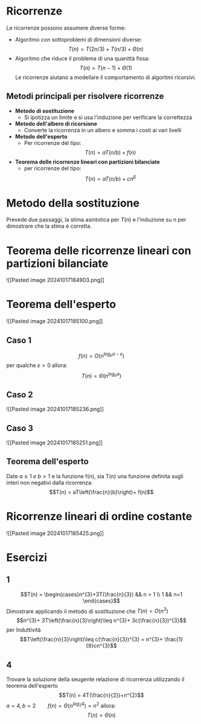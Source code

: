 # Ricorrenze
Le ricorrenze possono assumere diverse forme:
- Algoritmo con sottoproblemi di dimensioni diverse: $$T(n)=T(2n/3)+T(n/3)+\Theta(n)$$
- Algoritmo che riduce il problema di una quanittà fissa: $$T(n)=T(n-1)+\Theta(1)$$
Le ricorrenze aiutano a modellare il comportamento di algoritmi ricorsivi.
## Metodi principali per risolvere ricorrenze
- **Metodo di sostituzione**
	- Si ipotizza un limite e si usa l'induzione per verificare la correttezza
- **Metodo dell'albero di ricorsione**
	- Converte la ricorrenza in un albero e somma i costi ai vari livelli 
- **Metodo dell'esperto**
	- Per ricorrenze del tipo:$$T(n)=aT(n/b)+f(n)$$
- **Teorema delle ricorrenze lineari con partizioni bilanciate**
	- per ricorrenze del tipo: $$T(n)=aT(n/b)+cn^{\beta}$$



# Metodo della sostituzione
Prevede due passaggi, la stima asintotica per $T(n)$ e l'induzione su n per dimostrare che la stima è corretta.


# Teorema delle ricorrenze lineari con partizioni bilanciate
![[Pasted image 20241017184903.png]]

# Teorema dell'esperto
![[Pasted image 20241017185100.png]]

## Caso 1
$$f(n) = O(n^{log_{b}a-\varepsilon})$$ per qualche $\varepsilon > 0$ allora:
$$T(n)=\Theta(n^{log_{b}a})$$
## Caso 2
![[Pasted image 20241017185236.png]]
## Caso 3
![[Pasted image 20241017185251.png]]
## Teorema dell'esperto
Date $a \geq 1 \ e \ b > 1$ e la funzione f(n), sia T(n) una funzione definita sugli interi non negativi dalla ricorrenza:
$$T(n) = aT\left(\frac{n}{b}\right)+ f(n)$$
# Ricorrenze lineari di ordine costante
![[Pasted image 20241017185425.png]]

# Esercizi

## 1
$$T(n) = \begin{cases}n^{3}+3T(\frac{n}{3}) && n > 1 \\
1 && n=1
\end{cases}$$
Dimostrare applicando il metodo di sostituzione che $T(n) = O(n^3)$
$$n^{3}+ 3T\left(\frac{n}{3}\right)\leq n^{3}+ 3c(\frac{n}{3})^{3}$$
per Induttività
$$T\left(\frac{n}{3}\right)\leq c(\frac{n}{3})^{3} = n^{3}+ \frac{1}{9}cn^{3}$$




## 4
Trovare la soluzione della seugente relazione di ricorrenza utilizzando il teorema dell'esperto
$$T(n) = 4T(\frac{n}{2})+n^{2}$$
$a= 4, b=2 \qquad f(n) = \Theta(n^{log_{2}4}) = n^{2}$ allora:
$$T(n) = \Theta(n)$$